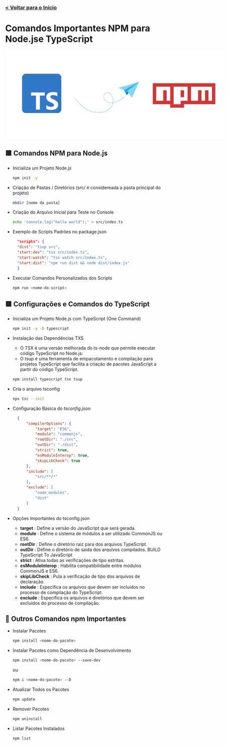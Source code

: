 ### [< Voltar para o Início](./)

# Comandos Importantes NPM para Node.jse TypeScript
<img src="./docs/tsNpm.png" alt="API" title="API" style="max-width: 700px;">


## 🟥 Comandos NPM para Node.js
- Inicializa um Projeto Node.js
  ```bash
  npm init -y
  ```
- Criação de Pastas / Diretórios (src/ é considereada a pasta principal do projeto)
  ```bash
  mkdir [nome da pasta]
  ```
- Criação do Arquivo Inicial para Teste no Console
  ```bash
  echo 'console.log("hello world");' > src/index.ts
  ```
- Exemplo de Scripts Padrões no package.json
  ```json
    "scripts": {
    "dist": "tsup src",
    "start:dev": "tsx src/index.ts",
    "start:watch": "tsx watch src/index.ts",
    "start:dist": "npm run dist && node dist/index.js"
    }
  ```

- Executar Comandos Personalizados dos Scripts
  ```bash
  npm run <nome-do-script>
  ```

## 🟦 Configurações e Comandos do TypeScript
- Inicializa um Projeto Node.js com TypeScript (One Command)
  ```bash
  npm init -y -D typescript
  ```

- Instalação das Dependências TXS
  - O TSX é uma versão melhorada do ts-node que permite executar código TypeScript no Node.js:
  - O tsup é uma ferramenta de empacotamento e compilação para projetos TypeScript que facilita a criação de pacotes JavaScript a partir do código TypeScript.
  
  ```bash
  npm install typescript tsx tsup
  ```

- Cria o arquivo tsconfig
  ```bash
  npx tsc --init
  ```

- Configuração Básica do *tsconfig.json*
  ```json
    {
        "compilerOptions": {
            "target": "ES6",
            "module": "commonjs",
            "rootDir": "./src",
            "outDir": "./dist",
            "strict": true,
            "esModuleInterop": true,
            "skipLibCheck": true
        },
        "include": [
            "src/**/*"
        ],
        "exclude": [
            "node_modules",
            "dist"
        ]
    }
  ```
- Opções Importantes do tsconfig.json
  - **target** : Define a versão do JavaScript que será gerada.
  - **module** : Define o sistema de módulos a ser utilizado CommonJS ou ES6. 
  - **rootDir** : Define o diretório raiz para dos arquivos TypeScript.
  - **outDir** : Define o diretório de saída dos arquivos compilados. BUILD TypeScript To JavaScript
  - **strict** : Ativa todas as verificações de tipo estritas.
  - **esModuleInterop** : Habilita compatibilidade entre módulos CommonJS e ES6.
  - **skipLibCheck** : Pula a verificação de tipo dos arquivos de declaração.
  - **include** : Especifica os arquivos que devem ser incluídos no processo de compilação do TypeScript.
  - **exclude** : Especifica os arquivos e diretórios que devem ser excluídos do processo de compilação.

## 📜 Outros Comandos npm Importantes
- Instalar Pacotes
  ```bash
  npm install <nome-do-pacote>
  ```
- Instalar Pacotes como Dependência de Desenvolvimento
  ```bash
  npm install <nome-do-pacote> --save-dev
  ```
  ou
   ```bash
  npm i <nome-do-pacote> --D
  ```

- Atualizar Todos os Pacotes
  ```bash
  npm update
  ```
- Remover Pacotes
  ```bash
  npm uninstall
  ```
- Listar Pacotes Instalados
  ```bash
  npm list
  ```